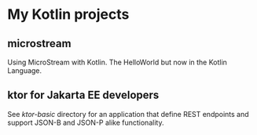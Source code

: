 # My Kotlin projects


## microstream

Using MicroStream with Kotlin. The HelloWorld but now in the Kotlin Language.


## ktor for Jakarta EE developers

See _ktor-basic_ directory for an application that define REST endpoints and support JSON-B and JSON-P alike functionality.